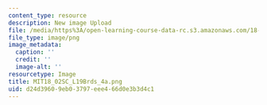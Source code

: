 ```yaml
---
content_type: resource
description: New image Upload
file: /media/https%3A/open-learning-course-data-rc.s3.amazonaws.com/18-02sc-multivariable-calculus-fall-2010/d24d39609eb03797eee466d0e3b3d4c1_MIT18_02SC_L19Brds_4a.png
file_type: image/png
image_metadata:
  caption: ''
  credit: ''
  image-alt: ''
resourcetype: Image
title: MIT18_02SC_L19Brds_4a.png
uid: d24d3960-9eb0-3797-eee4-66d0e3b3d4c1
---
```

